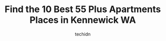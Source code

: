 ---
layout: ampstory
image: https://i0.wp.com/www.depkes.org/wp-content/uploads/2023/06/55-plus-apartments-0-in-kennewick-wa-1685873348.jpeg?resize=640,853
author: techidn
featured: false
description: Discover the impressive array of 55 Plus Apartments options in Kennewick WA, where you can find 10 of the largest 55 Plus Apartments establishments in the area. From renowned classics to hid
title: Find the 10 Best 55 Plus Apartments Places in Kennewick WA
cover:
   title: Find the 10 Best 55 Plus Apartments Places in Kennewick WA
   subtitle: Rickpate
   background: https://www.depkes.org/wp-content/uploads/2023/06/55-plus-apartments-0-in-kennewick-wa-1685873348.jpeg

pages: 
 - layout: thirds
   top: <h1>#1 Hawthorne Court</h1>
   bottom: "<p>My friend Kenny lives there and I couldnt ask for better care. Staff there is very caring and attentive to each residents individual needs and conditions.</p>"
   background: https://www.depkes.org/wp-content/uploads/2023/06/55-plus-apartments-1-in-kennewick-wa-1685873349.jpeg
   backgroundblur: true
 - layout: thirds
   top: <h1>#2 Desertbrook Apartments</h1>
   bottom: "<p>Good privacy, excellent staff, quiet and peaceful. An excellent place to live. Ive been here going on three years and have yet to have any particular problem with the pro</p>"
   background: https://www.depkes.org/wp-content/uploads/2023/06/55-plus-apartments-2-in-kennewick-wa-1685873349.jpeg
   cta:
      link: https://www.depkes.org/blog/find-the-10-best-55-plus-apartments-places-in-kennewick-wa/
      text: Find the 10 Best 55 Plus Apartments Places in Kennewick WA
 - layout: thirds
   top: <h1>#3 Meadow Park</h1>
   bottom: "<p>1001 W 4th Ave, Kennewick, WA 99336, United States</p>"
   background: https://www.depkes.org/wp-content/uploads/2023/06/55-plus-apartments-3-in-kennewick-wa-1685873350.jpeg
   cta:
      link: https://www.depkes.org/blog/find-the-10-best-55-plus-apartments-places-in-kennewick-wa/
      text: Find the 10 Best 55 Plus Apartments Places in Kennewick WA
 - layout: thirds
   top: <h1>#4 Affinity at South Ridge</h1>
   bottom: "<p>5207 W Hildebrand Blvd, Kennewick, WA 99338, United States</p>"
   background: https://images.unsplash.com/photo-1632260260864-caf7fde5ec36?ixlib=rb-4.0.3&ixid=MnwxMjA3fDB8MHxwaG90by1wYWdlfHx8fGVufDB8fHx8&auto=format&fit=crop&w=640&h=853&q=80
   cta:
      link: https://www.depkes.org/blog/find-the-10-best-55-plus-apartments-places-in-kennewick-wa/
      text: Find the 10 Best 55 Plus Apartments Places in Kennewick WA
 - layout: thirds
   top: <h1>#5 Three Rivers Place Assisted Living</h1>
   bottom: "<p>1108 W 5th Ave, Kennewick, WA 99336, United States</p>"
   background: https://images.unsplash.com/photo-1540457036297-448b6b99e91c?ixlib=rb-4.0.3&ixid=MnwxMjA3fDB8MHxwaG90by1wYWdlfHx8fGVufDB8fHx8&auto=format&fit=crop&w=640&h=853&q=80
   cta:
      link: https://www.depkes.org/blog/find-the-10-best-55-plus-apartments-places-in-kennewick-wa/
      text: Find the 10 Best 55 Plus Apartments Places in Kennewick WA
 - layout: thirds
   top: <h1>#6 Creekstone Care Assisted Living</h1>
   bottom: "<p>3321 W 10th Ave, Kennewick, WA 99336, United States</p>"
   background: https://images.unsplash.com/photo-1484589065579-248aad0d8b13?ixlib=rb-4.0.3&ixid=MnwxMjA3fDB8MHxwaG90by1wYWdlfHx8fGVufDB8fHx8&auto=format&fit=crop&w=640&h=853&q=80
   cta:
      link: https://www.depkes.org/blog/find-the-10-best-55-plus-apartments-places-in-kennewick-wa/
      text: Find the 10 Best 55 Plus Apartments Places in Kennewick WA
 - layout: thirds
   top: <h1>#7 Hood Manor</h1>
   bottom: "<p>3131 W Hood Ave, Kennewick, WA 99336, United States</p>"
   background: https://images.unsplash.com/photo-1561679660-d00ee1e0dc8e?ixlib=rb-4.0.3&ixid=MnwxMjA3fDB8MHxwaG90by1wYWdlfHx8fGVufDB8fHx8&auto=format&fit=crop&w=640&h=853&q=80
   cta:
      link: https://www.depkes.org/blog/find-the-10-best-55-plus-apartments-places-in-kennewick-wa/
      text: Find the 10 Best 55 Plus Apartments Places in Kennewick WA
 - layout: thirds
   middle: Continue reading...
   background: https://images.unsplash.com/photo-1533998839656-76f5e4b2bccb?ixlib=rb-4.0.3&ixid=MnwxMjA3fDB8MHxwaG90by1wYWdlfHx8fGVufDB8fHx8&auto=format&fit=crop&w=640&h=853&q=80
   cta:
      link: https://www.depkes.org/blog/find-the-10-best-55-plus-apartments-places-in-kennewick-wa/
      text: Find the 10 Best 55 Plus Apartments Places in Kennewick WA
      
---